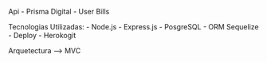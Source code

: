 Api - Prisma Digital - User Bills

Tecnologias Utilizadas:
    - Node.js
    - Express.js
    - PosgreSQL
    - ORM Sequelize
    - Deploy - Herokogit 

Arquetectura --> MVC
